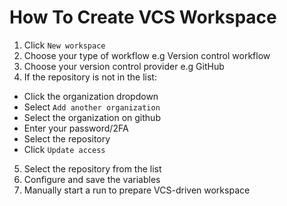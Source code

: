 # How To Create VCS Workspace

1. Click `New workspace`
2. Choose your type of workflow e.g Version control workflow
3. Choose your version control provider e.g GitHub
4. If the repository is not in the list:
  - Click the organization dropdown
  - Select `Add another organization`
  - Select the organization on github
  - Enter your password/2FA
  - Select the repository
  - Click `Update access`
5. Select the repository from the list
6. Configure and save the variables
7. Manually start a run to prepare VCS-driven workspace
